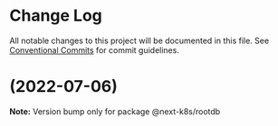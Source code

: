 # Change Log

All notable changes to this project will be documented in this file.
See [Conventional Commits](https://conventionalcommits.org) for commit guidelines.

#  (2022-07-06)

**Note:** Version bump only for package @next-k8s/rootdb

